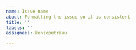 ```yaml
---
name: Issue name
about: Formatting the issue so it is consistent
title: ''
labels: ''
assignees: kenzoputraku

---
```



